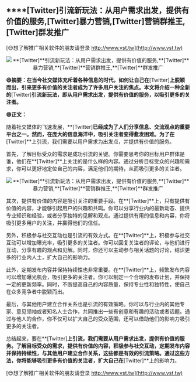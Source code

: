## ****[Twitter]**引流新玩法：从用户需求出发，提供有价值的服务,**[Twitter]**暴力营销,**[Twitter]**营销群推王,**[Twitter]**群发推广**

[😍想了解推广相关软件的朋友请登录 http://www.vst.tw](http://www.vst.tw)

 <center><img src="https://vst.tw/MP4/tuiguang/png/3.png" alt="**[Twitter]**引流新玩法：从用户需求出发，提供有价值的服务,**[Twitter]**暴力营销,**[Twitter]**营销群推王,**[Twitter]**群发推广"></center>

**😄摘要：在当今社交媒体充斥着各种信息的时代，如何让自己在**[Twitter]**上脱颖而出，引来更多有价值的关注者成为了许多用户关注的焦点。本文将介绍一种全新的**[Twitter]**引流新玩法，即从用户需求出发，提供有价值的服务，以吸引更多的关注者。**

**😄正文：**

随着社交媒体的飞速发展，**[Twitter]**已经成为了人们分享信息、交流观点的重要平台之一。然而，在庞大的信息海洋中，吸引关注者变得愈发困难。为了在**[Twitter]**上引流，我们需要以用户需求为出发点，并提供有价值的服务。

首先，了解目标受众的需求是成功引流的关键。你需要思考你的目标用户群体是谁，他们在**[Twitter]**上关注的是什么样的内容。通过分析目标受众的兴趣和需求，你可以更好地定位自己的内容，满足他们的期待，从而吸引更多的关注者。

 <center><img src="https://vst.tw/MP4/tuiguang/png/0.png" alt="**[Twitter]**引流新玩法：从用户需求出发，提供有价值的服务,**[Twitter]**暴力营销,**[Twitter]**营销群推王,**[Twitter]**群发推广"></center>

其次，提供有价值的内容是吸引关注的重要手段。在**[Twitter]**上，只有提供有价值的内容，才能够引起用户的兴趣和共鸣。你可以分享行业内的最新动态、提供专业知识和经验，或者分享独特的见解和观点。通过提供有用的信息和内容，你将吸引更多用户的关注，并赢得他们的信任。

另外，积极参与社交互动也是引流的有效方式。在**[Twitter]**上，积极参与社交互动可以增加曝光率，吸引更多的关注者。你可以回复关注者的评论，与他们进行互动，分享有趣的观点和见解。同时，你还可以主动参与相关话题的讨论，结识更多的行业内人士，扩大自己的影响力。

此外，定期发布内容并保持持续性也非常重要。在**[Twitter]**上，频繁发布内容可以增加曝光机会，吸引更多的关注者。你可以制定一个合理的发布计划，并保持一定的更新频率。同时，不断提高自己的内容质量，保持专业性和独特性，使自己在众多竞争者中脱颖而出。

最后，与其他用户建立合作关系也是引流的有效策略。你可以与行业内的其他专家、意见领袖或者知名人士合作，共同推出一些有创意和有趣的活动或者话题。通过与他人的合作，你不仅可以扩大自己的受众范围，还可以借助他们的影响力吸引更多的关注者。

总结起来，要在**[Twitter]**上引流，我们需要从用户需求出发，提供有价值的服务。了解目标受众的需求，提供有价值的内容，积极参与社交互动，定期发布内容并保持持续性，与其他用户建立合作关系，这些都是有效的引流策略。通过这些方法，你将能够吸引更多有价值的关注者，扩大自己在**[Twitter]**上的影响力。

[😍想了解推广相关软件的朋友请登录 http://www.vst.tw](http://www.vst.tw)




